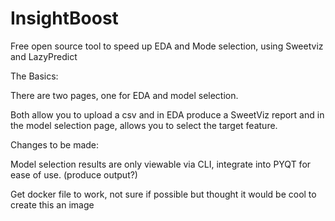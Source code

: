 # InsightBoost
Free open source tool to speed up EDA and Mode selection, using Sweetviz and LazyPredict

The Basics:

There are two pages, one for EDA and model selection.

Both allow you to upload a csv and in EDA produce a SweetViz report and in the model selection page, allows you to select the target feature.

Changes to be made:

Model selection results are only viewable via CLI, integrate into PYQT for ease of use. (produce output?)

Get docker file to work, not sure if possible but thought it would be cool to create this an image
